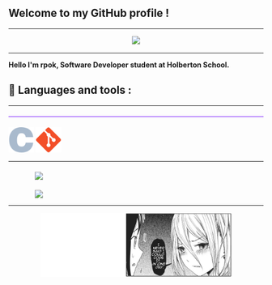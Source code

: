 ## Welcome to my GitHub profile !
<hr />
<p>
<div align="center">
<img src="https://media3.giphy.com/media/v1.Y2lkPTc5MGI3NjExYnZmbm04N3Bja2dlM3hvM2VjOHJwbmExejlzem9yYWl3N3JzMXp6aCZlcD12MV9pbnRlcm5hbF9naWZfYnlfaWQmY3Q9Zw/LD2ZJ0pdNmCxFikNQ5/giphy.gif"><width="30" />
</div>

<hr />

**Hello I'm rpok, Software Developer student at Holberton School.**

## 🔧 **Languages and tools :**

<hr />

<div style="height: 2px; background-color: #b37fff; width: 100%; margin: 20px 0;"></div>

<div>
  <img src="https://github.com/devicons/devicon/blob/master/icons/c/c-original.svg" width="50" />
  <img src="https://github.com/devicons/devicon/blob/master/icons/git/git-original.svg" width="50" />
</div>

<hr />

<div style="display: flex; justify-content: center; gap: 20px; margin-top: 20px; flex-wrap: wrap;">
  <img src="https://github-readme-stats.vercel.app/api?username=rpokman&theme=midnight-purple&show_icons=true&hide_border=true&count_private=true" width="400" />
  <img src="https://github-readme-stats.vercel.app/api/top-langs/?username=rpokman&theme=midnight-purple&show_icons=true&hide_border=true&layout=compact" width="400" />
</div>

<hr />

<p align="center">
  <img src="https://github.com/rpokman/rpokman/blob/main/code.png" width="75%">
</p>